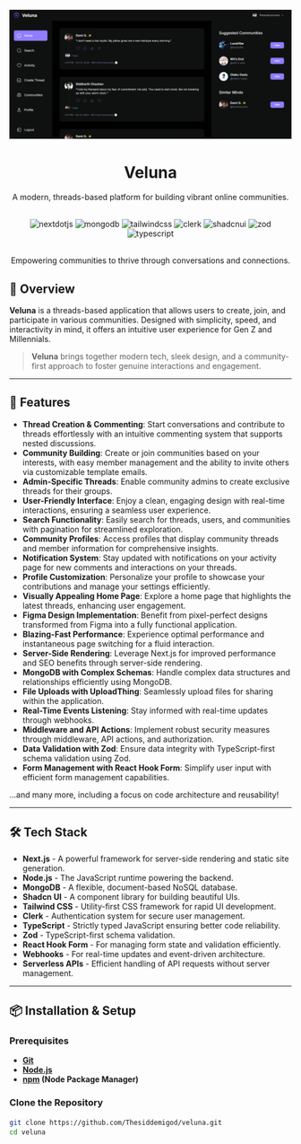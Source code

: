 <div align="center">
  <br />
  <a href="https://veluna.vercel.app" target="_blank">
  <img src="/public/veluna.png" alt="Veluna Logo"/>
  </a>
  <h1>Veluna</h1>
  <p>A modern, threads-based platform for building vibrant online communities.</p>
  <br />

  <div>
    <img src="https://img.shields.io/badge/-Next_JS-black?style=for-the-badge&logoColor=white&logo=nextdotjs&color=000000" alt="nextdotjs" />
    <img src="https://img.shields.io/badge/-MongoDB-black?style=for-the-badge&logoColor=white&logo=mongodb&color=47A248" alt="mongodb" />
    <img src="https://img.shields.io/badge/-Tailwind_CSS-black?style=for-the-badge&logoColor=white&logo=tailwindcss&color=06B6D4" alt="tailwindcss" />
    <img src="https://img.shields.io/badge/-Clerk-black?style=for-the-badge&logoColor=white&logo=clerk&color=6C47FF" alt="clerk" />
    <img src="https://img.shields.io/badge/-Shadcn_UI-black?style=for-the-badge&logoColor=white&logo=shadcnui&color=000000" alt="shadcnui" />
    <img src="https://img.shields.io/badge/-Zod-black?style=for-the-badge&logoColor=white&logo=zod&color=3E67B1" alt="zod" />
    <img src="https://img.shields.io/badge/-Typescript-black?style=for-the-badge&logoColor=white&logo=typescript&color=3178C6" alt="typescript" />
 </div>

  <br />
  <p>Empowering communities to thrive through conversations and connections.</p>
</div>

## 📜 Overview

**Veluna** is a threads-based application that allows users to create, join, and participate in various communities. Designed with simplicity, speed, and interactivity in mind, it offers an intuitive user experience for Gen Z and Millennials.

> **Veluna** brings together modern tech, sleek design, and a community-first approach to foster genuine interactions and engagement.

---

## 🚀 Features

- **Thread Creation & Commenting**: Start conversations and contribute to threads effortlessly with an intuitive commenting system that supports nested discussions.
- **Community Building**: Create or join communities based on your interests, with easy member management and the ability to invite others via customizable template emails.
- **Admin-Specific Threads**: Enable community admins to create exclusive threads for their groups.
- **User-Friendly Interface**: Enjoy a clean, engaging design with real-time interactions, ensuring a seamless user experience.
- **Search Functionality**: Easily search for threads, users, and communities with pagination for streamlined exploration.
- **Community Profiles**: Access profiles that display community threads and member information for comprehensive insights.
- **Notification System**: Stay updated with notifications on your activity page for new comments and interactions on your threads.
- **Profile Customization**: Personalize your profile to showcase your contributions and manage your settings efficiently.
- **Visually Appealing Home Page**: Explore a home page that highlights the latest threads, enhancing user engagement.
- **Figma Design Implementation**: Benefit from pixel-perfect designs transformed from Figma into a fully functional application.
- **Blazing-Fast Performance**: Experience optimal performance and instantaneous page switching for a fluid interaction.
- **Server-Side Rendering**: Leverage Next.js for improved performance and SEO benefits through server-side rendering.
- **MongoDB with Complex Schemas**: Handle complex data structures and relationships efficiently using MongoDB.
- **File Uploads with UploadThing**: Seamlessly upload files for sharing within the application.
- **Real-Time Events Listening**: Stay informed with real-time updates through webhooks.
- **Middleware and API Actions**: Implement robust security measures through middleware, API actions, and authorization.
- **Data Validation with Zod**: Ensure data integrity with TypeScript-first schema validation using Zod.
- **Form Management with React Hook Form**: Simplify user input with efficient form management capabilities.

...and many more, including a focus on code architecture and reusability!

---

## 🛠️ Tech Stack

- **Next.js** - A powerful framework for server-side rendering and static site generation.
- **Node.js** - The JavaScript runtime powering the backend.
- **MongoDB** - A flexible, document-based NoSQL database.
- **Shadcn UI** - A component library for building beautiful UIs.
- **Tailwind CSS** - Utility-first CSS framework for rapid UI development.
- **Clerk** - Authentication system for secure user management.
- **TypeScript** - Strictly typed JavaScript ensuring better code reliability.
- **Zod** - TypeScript-first schema validation.
- **React Hook Form** - For managing form state and validation efficiently.
- **Webhooks** - For real-time updates and event-driven architecture.
- **Serverless APIs** - Efficient handling of API requests without server management.

---

## 📦 Installation & Setup

### Prerequisites

- **[Git](https://git-scm.com/)**
- **[Node.js](https://nodejs.org/en)**
- **[npm](https://www.npmjs.com/) (Node Package Manager)**

### Clone the Repository

```bash
git clone https://github.com/Thesiddemigod/veluna.git
cd veluna
